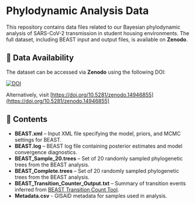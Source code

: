 # Phylodynamic Analysis Data  

This repository contains data files related to our Bayesian phylodynamic analysis of SARS-CoV-2 transmission in student housing environments. The full dataset, including BEAST input and output files, is available on **Zenodo**.  

## 📂 Data Availability  

The dataset can be accessed via **Zenodo** using the following DOI:  

[![DOI](https://zenodo.org/badge/DOI/10.5281/zenodo.14946855.svg)](https://doi.org/10.5281/zenodo.14946855)



Alternatively, visit [https://doi.org/10.5281/zenodo.14946855](https://doi.org/10.5281/zenodo.14946855)  

## 📜 Contents  

- **BEAST.xml** – Input XML file specifying the model, priors, and MCMC settings for BEAST.
- **BEAST.log** – BEAST log file containing posterior estimates and model convergence diagnostics.
- **BEAST_Sample_20.trees** – Set of 20 randomly sampled phylogenetic trees from the BEAST analysis. 
- **BEAST_Complete.trees** – Set of 20 randomly sampled phylogenetic trees from the BEAST analysis.
- **BEAST_Transition_Counter_Output.txt** – Summary of transition events inferred from [BEAST Transition Count Tool](https://www.beast2.org/2021/01/20/counting-state-transitions.html).
- **Metadata.csv** - GISAID metadata for samples used in analysis.
